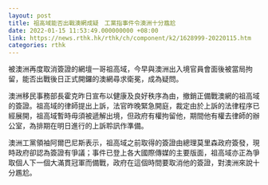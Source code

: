 ```yaml
---
layout: post
title: 祖高域能否出戰澳網成疑　工黨指事件令澳洲十分尷尬
date: 2022-01-15 11:53:49.000000000 +08:00
link: https://news.rthk.hk/rthk/ch/component/k2/1628999-20220115.htm
categories: rthk
---
```


被澳洲再度取消簽證的網壇一哥祖高域，今早與澳洲出入境官員會面後被當局拘留，能否出戰後日正式開鑼的澳網尋求衛冕，成為疑問。

澳洲移民事務部長霍克昨日宣布以健康及良好秩序為由，撤銷正備戰澳網的祖高域的簽證。祖高域的律師提出上訴，法官昨晚緊急開庭，裁定由於上訴的法律程序已經展開，祖高域暫時毋須被遞解出境，但政府有權拘留他，期間他有權去律師的辦公室，為排期在明日進行的上訴聆訊作準備。

澳洲工黨領袖阿爾巴尼斯表示，祖高域之前取得的簽證由總理莫里森政府簽發，現時政府卻認為簽證有爭議；事件已登上各大國際傳媒的主要版面，祖高域亦正為爭取個人下一個大滿貫冠軍而備戰，政府在這個時間要取消他的簽證，對澳洲來說十分尷尬。
